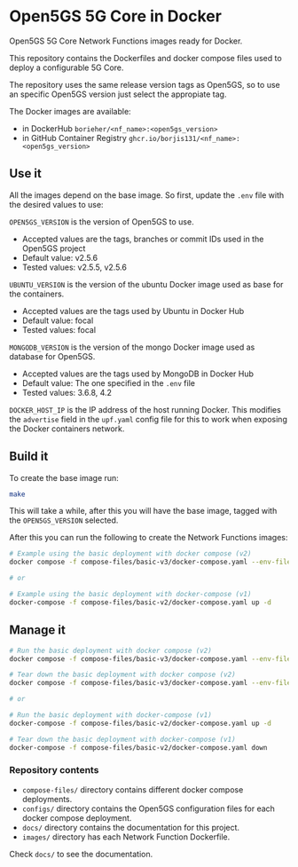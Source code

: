 # Open5GS 5G Core in Docker

Open5GS 5G Core Network Functions images ready for Docker.

This repository contains the Dockerfiles and docker compose files used to deploy a configurable 5G Core.

The repository uses the same release version tags as Open5GS, so to use an specific Open5GS version just select the appropiate tag.

The Docker images are available: 
- in DockerHub `borieher/<nf_name>:<open5gs_version>`
- in GitHub Container Registry `ghcr.io/borjis131/<nf_name>:<open5gs_version>`

## Use it

All the images depend on the base image. So first, update the `.env` file with the desired values to use:

`OPEN5GS_VERSION` is the version of Open5GS to use.
- Accepted values are the tags, branches or commit IDs used in the Open5GS project
- Default value: v2.5.6
- Tested values: v2.5.5, v2.5.6

`UBUNTU_VERSION` is the version of the ubuntu Docker image used as base for the containers.
- Accepted values are the tags used by Ubuntu in Docker Hub
- Default value: focal
- Tested values: focal

`MONGODB_VERSION` is the version of the mongo Docker image used as database for Open5GS.
- Accepted values are the tags used by MongoDB in Docker Hub
- Default value: The one specified in the `.env` file
- Tested values: 3.6.8, 4.2

`DOCKER_HOST_IP` is the IP address of the host running Docker. This modifies the `advertise` field in the `upf.yaml` config file for this to work when exposing the Docker containers network.

## Build it

To create the base image run:
```bash
make
```

This will take a while, after this you will have the base image, tagged with the `OPEN5GS_VERSION` selected.

After this you can run the following to create the Network Functions images:
```bash
# Example using the basic deployment with docker compose (v2)
docker compose -f compose-files/basic-v3/docker-compose.yaml --env-file=.env up -d

# or

# Example using the basic deployment with docker-compose (v1)
docker-compose -f compose-files/basic-v2/docker-compose.yaml up -d
```

## Manage it
```bash
# Run the basic deployment with docker compose (v2)
docker compose -f compose-files/basic-v3/docker-compose.yaml --env-file=.env up -d

# Tear down the basic deployment with docker compose (v2)
docker compose -f compose-files/basic-v3/docker-compose.yaml --env-file=.env down

# or

# Run the basic deployment with docker-compose (v1)
docker-compose -f compose-files/basic-v2/docker-compose.yaml up -d

# Tear down the basic deployment with docker-compose (v1)
docker-compose -f compose-files/basic-v2/docker-compose.yaml down
```

### Repository contents

- `compose-files/` directory contains different docker compose deployments.
- `configs/` directory contains the Open5GS configuration files for each docker compose deployment.
- `docs/` directory contains the documentation for this project.
- `images/` directory has each Network Function Dockerfile.

Check `docs/` to see the documentation.
